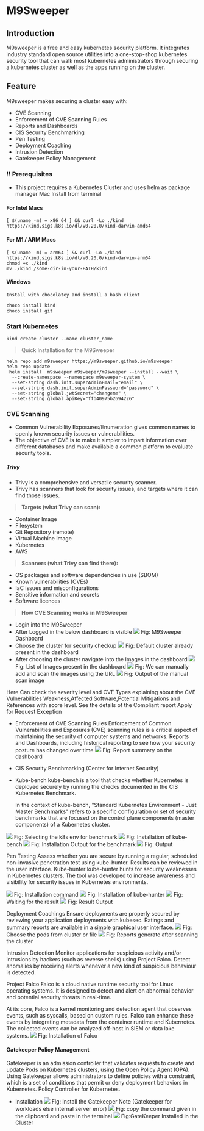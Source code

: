 # M9Sweeper

## Introduction

  M9sweeper is a free and easy kubernetes security platform. 
  It integrates industry standard open source utilities into a one-stop-shop kubernetes security tool that can walk most kubernetes administrators through securing a kubernetes cluster as well as the apps running on the cluster.

## Feature

  M9sweeper makes securing a cluster easy with:

  - CVE Scanning
  - Enforcement of CVE Scanning Rules
  - Reports and Dashboards
  - CIS Security Benchmarking
  - Pen Testing
  - Deployment Coaching
  - Intrusion Detection
  - Gatekeeper Policy Management


### ‼️ Prerequisites

- This project requires a Kubernetes Cluster and uses helm as package manager
 Mac
Install from terminal

#### For Intel Macs
    [ $(uname -m) = x86_64 ] && curl -Lo ./kind https://kind.sigs.k8s.io/dl/v0.20.0/kind-darwin-amd64

#### For M1 / ARM Macs
    [ $(uname -m) = arm64 ] && curl -Lo ./kind https://kind.sigs.k8s.io/dl/v0.20.0/kind-darwin-arm64
    chmod +x ./kind
    mv ./kind /some-dir-in-your-PATH/kind

#### Windows
    Install with chocolatey and install a bash client

    choco install kind
    choco install git

### Start Kubernetes

    kind create cluster --name cluster_name

> Quick Installation for the M9Sweeper

```
helm repo add m9sweeper https://m9sweeper.github.io/m9sweeper 
helm repo update 
 helm install  m9sweeper m9sweeper/m9sweeper --install --wait \
  --create-namespace --namespace m9sweeper-system \
  --set-string dash.init.superAdminEmail="email" \
  --set-string dash.init.superAdminPassword="password" \
  --set-string global.jwtSecret="changeme" \
  --set-string global.apiKey="ffb40975b2694226"

```

 
### CVE Scanning 
- Common Vulnerability Exposures/Enumeration gives common names to openly known security issues or vulnerabilities. 
- The objective of CVE is to make it simpler to impart information over different databases and make available a common platform to evaluate security tools.

##### Trivy 
- Trivy is a comprehensive and versatile security scanner. 
- Trivy has scanners that look for security issues, and targets where it can find those issues.

> **Targets (what Trivy can scan):**

- Container Image
- Filesystem
- Git Repository (remote)
- Virtual Machine Image
- Kubernetes
- AWS

> **Scanners (what Trivy can find there):**

- OS packages and software dependencies in use (SBOM)
- Known vulnerabilities (CVEs)
- IaC issues and misconfigurations
- Sensitive information and secrets
- Software licences

> **How CVE Scanning works in M9Sweeper**

- Login into the M9Sweeper
- After Logged in the below dashboard is visible
![](./../assets/images/m9sweeper/1.png)
Fig: M9Sweeper Dashboard
- Choose the cluster for security checkup 
![](./../assets/images/m9sweeper/2.png)
Fig: Default cluster already present in the dashboard
- After choosing the cluster navigate into the Images  in the dashboard
![](./../assets/images/m9sweeper/3.png)
Fig: List of Images present in the dashboard
![](./../assets/images/m9sweeper/4.png)
Fig: We can manually add and scan the images using the URL
![](./../assets/images/m9sweeper/5.png)
Fig: Output of the manual scan image 

Here
Can check the severity level and CVE Types explaining about the CVE Vulnerabilities Weakness,Affected Software,Potential Mitigations and References with score level.
See the details of the Compliant report 
Apply for Request Exception
	

- Enforcement of CVE Scanning Rules
	Enforcement of Common Vulnerabilities and Exposures (CVE) scanning rules is a critical aspect of maintaining the security of computer systems and networks.
  Reports and Dashboards, including historical reporting to see how your security posture has changed over time
![](./../assets/images/m9sweeper/6.png)
Fig: Report summary on the dashboard

- CIS Security Benchmarking (Center for Internet Security)
- Kube-bench 
  kube-bench is a tool that checks whether Kubernetes is deployed securely by running the checks documented in the CIS Kubernetes Benchmark.

  In the context of kube-bench, "Standard Kubernetes Environment - Just Master Benchmarks" refers to a specific configuration or set of security benchmarks that are focused on the control plane components (master components) of a Kubernetes cluster. 

![](./../assets/images/m9sweeper/7.png)
Fig: Selecting the k8s env for benchmark
![](./../assets/images/m9sweeper/8.png)
Fig: Installation of kube-bench 
![](./../assets/images/m9sweeper/9.png)
Fig: Installation Output for the benchmark 
![](./../assets/images/m9sweeper/10.png)
Fig: Output

  Pen Testing
      Assess whether you are secure by running a regular, scheduled non-invasive penetration test using kube-hunter. Results can be reviewed in the user interface.
  Kube-hunter
  kube-hunter hunts for security weaknesses in Kubernetes clusters. The tool was developed to increase awareness and visibility for security issues in Kubernetes environments.

![](./../assets/images/m9sweeper/11.png)
Fig: Installation command 
![](./../assets/images/m9sweeper/12.png)
Fig: Installation of kube-hunter 
![](./../assets/images/m9sweeper/13.png)
Fig: Waiting for the result 
![](./../assets/images/m9sweeper/14.png)
Fig: Result Output 
  
  Deployment Coachings
  Ensure deployments are properly secured by reviewing your application deployments with kubesec. Ratings and summary reports are available in a simple graphical user interface.
![](./../assets/images/m9sweeper/15.png)
Fig: Choose the pods from cluster or file 
![](./../assets/images/m9sweeper/16.png)
Fig: Reports generate after scanning the cluster
  
  Intrusion Detection
  Monitor applications for suspicious activity and/or intrusions by hackers (such as reverse shells) using Project Falco. Detect anomalies by receiving alerts whenever a new kind of suspicious behaviour is detected.
  
  Project Falco
  	Falco is a cloud native runtime security tool for Linux operating systems. It is designed to detect and alert on abnormal behavior and potential security threats in real-time.
  
  At its core, Falco is a kernel monitoring and detection agent that observes events, such as syscalls, based on custom rules. Falco can enhance these events by integrating metadata from the container runtime and Kubernetes. The collected events can be analyzed off-host in SIEM or data lake systems.
![](./../assets/images/m9sweeper/17.png)
Fig: Installation of Falco
  
#### Gatekeeper Policy Management
  Gatekeeper is an admission controller that validates requests to create and update Pods on Kubernetes clusters, using the Open Policy Agent (OPA).
   Using Gatekeeper allows administrators to define policies with a constraint, which is a set of conditions that permit or deny deployment behaviors in Kubernetes.
  Policy Controller for Kubernetes.
  
-  Installation 
![](./../assets/images/m9sweeper/18.png)
Fig: Install the Gatekeeper 
Note (Gatekeeper for workloads else internal server error)
![](./../assets/images/m9sweeper/19.png)
Fig: copy the command given in the clipboard and paste in the terminal 
![](./../assets/images/m9sweeper/20.png)
Fig:GateKeeper Installed in the Cluster 
  
  
  
  